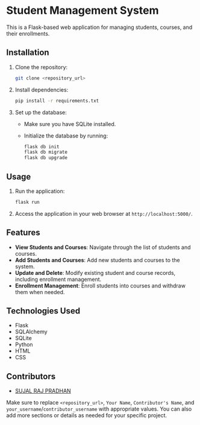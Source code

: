 # Student Management System

This is a Flask-based web application for managing students, courses, and their enrollments.

## Installation

1. Clone the repository:

    ```bash
    git clone <repository_url>
    ```

2. Install dependencies:

    ```bash
    pip install -r requirements.txt
    ```

3. Set up the database:

    - Make sure you have SQLite installed.
    - Initialize the database by running:

        ```bash
        flask db init
        flask db migrate
        flask db upgrade
        ```

## Usage

1. Run the application:

    ```bash
    flask run
    ```

2. Access the application in your web browser at `http://localhost:5000/`.

## Features

- **View Students and Courses**: Navigate through the list of students and courses.
- **Add Students and Courses**: Add new students and courses to the system.
- **Update and Delete**: Modify existing student and course records, including enrollment management.
- **Enrollment Management**: Enroll students into courses and withdraw them when needed.

## Technologies Used

- Flask
- SQLAlchemy
- SQLite
- Python
- HTML
- CSS
## Contributors

- [SUJAL RAJ PRADHAN](https://github.com/SujalPradhan)


Make sure to replace `<repository_url>`, `Your Name`, `Contributor's Name`, and `your_username`/`contributor_username` with appropriate values. You can also add more sections or details as needed for your specific project.
